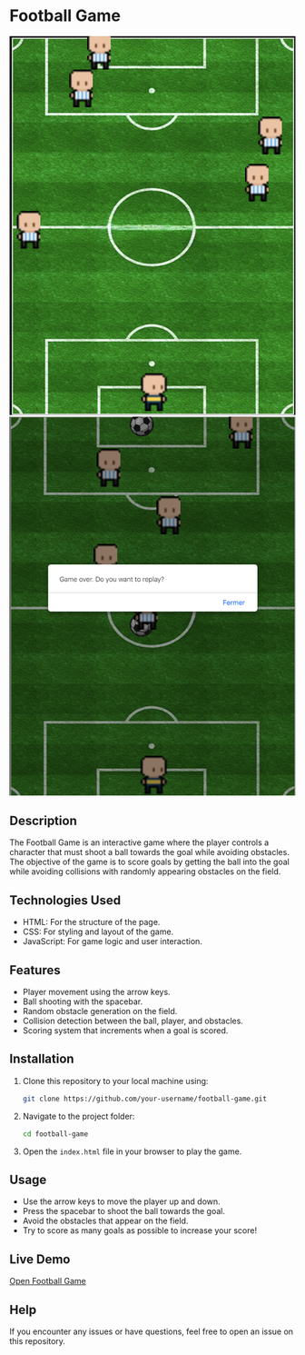 <h1>Football Game</h1>

![Football Game Screenshot 1](./images/Image1.png) 
![Football Game Screenshot 2](./images/image2.png) 


<h2>Description</h2>

The Football Game is an interactive game where the player controls a character that must shoot a ball towards the goal while avoiding obstacles. The objective of the game is to score goals by getting the ball into the goal while avoiding collisions with randomly appearing obstacles on the field.

<h2>Technologies Used</h2>

-  HTML: For the structure of the page.
-  CSS: For styling and layout of the game.
-  JavaScript: For game logic and user interaction.

<h2>Features</h2>

-  Player movement using the arrow keys.
-  Ball shooting with the spacebar.
-  Random obstacle generation on the field.
-  Collision detection between the ball, player, and obstacles.
-  Scoring system that increments when a goal is scored.

<h2>Installation</h2>

1. Clone this repository to your local machine using:
   ```bash
   git clone https://github.com/your-username/football-game.git
   ```

2. Navigate to the project folder:
   ```bash
   cd football-game
   ```

3. Open the `index.html` file in your browser to play the game.

<h2>Usage</h2>

-  Use the arrow keys to move the player up and down.
-  Press the spacebar to shoot the ball towards the goal.
-  Avoid the obstacles that appear on the field.
-  Try to score as many goals as possible to increase your score!

<h2>Live Demo</h2>

[Open Football Game](https://yvannguy.github.io/football-game-deploy/)


<h2>Help</h2>

If you encounter any issues or have questions, feel free to open an issue on this repository.



